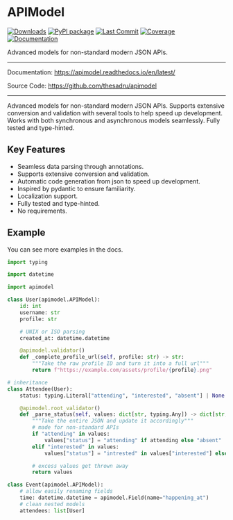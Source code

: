 # APIModel

[![Downloads](https://pepy.tech/badge/apimodels)](https://pepy.tech/project/apimodels)
[![PyPI package](https://img.shields.io/pypi/v/apimodels)](https://pypi.org/project/apimodels/)
[![Last Commit](https://img.shields.io/github/last-commit/thesadru/apimodel)](https://github.com/thesadru/apimodel/commits/master)
[![Coverage](https://img.shields.io/codeclimate/coverage/thesadru/apimodel)](https://codeclimate.com/github/thesadru/apimodel)
[![Documentation](https://readthedocs.org/projects/apimodel/badge)](https://apimodel.readthedocs.io/en/latest)

Advanced models for non-standard modern JSON APIs.

---

Documentation: <https://apimodel.readthedocs.io/en/latest/>

Source Code: <https://github.com/thesadru/apimodel>

---

Advanced models for non-standard modern JSON APIs. Supports extensive conversion and validation with several tools to help speed up development.
Works with both synchronous and asynchronous models seamlessly.
Fully tested and type-hinted.

## Key Features

- Seamless data parsing through annotations.
- Supports extensive conversion and validation.
- Automatic code generation from json to speed up development.
- Inspired by pydantic to ensure familiarity.
- Localization support.
- Fully tested and type-hinted.
- No requirements.

## Example

You can see more examples in the docs.

```py
import typing

import datetime

import apimodel

class User(apimodel.APIModel):
    id: int
    username: str
    profile: str

    # UNIX or ISO parsing
    created_at: datetime.datetime

    @apimodel.validator()
    def _complete_profile_url(self, profile: str) -> str:
        """Take the raw profile ID and turn it into a full url"""
        return f"https://example.com/assets/profile/{profile}.png"

# inheritance
class Attendee(User):
    status: typing.Literal["attending", "interested", "absent"] | None = None

    @apimodel.root_validator()
    def _parse_status(self, values: dict[str, typing.Any]) -> dict[str, typing.Any]:
        """Take the entire JSON and update it accordingly"""
        # made for non-standard APIs
        if "attending" in values:
            values["status"] = "attending" if attending else "absent"
        elif "interested" in values:
            values["status"] = "intrested" in values["interested"] else "absent"

        # excess values get thrown away
        return values

class Event(apimodel.APIModel):
    # allow easily renaming fields
    time: datetime.datetime = apimodel.Field(name="happening_at")
    # clean nested models
    attendees: list[User]
```
